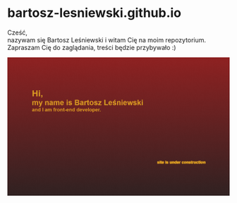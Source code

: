 # bartosz-lesniewski.github.io

<p>Cześć,</br>
nazywam się Bartosz Leśniewski i witam Cię na moim repozytorium.</br>Zapraszam Cię do zaglądania, treści będzie przybywało :)<p>

<a href="https://bartosz-lesniewski.github.io/" target="_blank"><img src="./portfolio-react/src/img/indexhtmlscreen.png" alt="index.html screen"></a>
